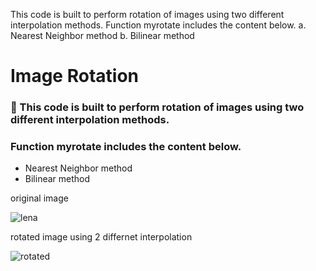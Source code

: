 
This code is built to perform rotation of images using two different interpolation methods.
Function myrotate includes the content below.
a. Nearest Neighbor method
b. Bilinear method

# Image Rotation
### 🎯 This code is built to perform rotation of images using two different interpolation methods.
### Function myrotate includes the content below.
- Nearest Neighbor method
- Bilinear method

original image

![lena](https://user-images.githubusercontent.com/68745418/114805448-02c99d00-9dde-11eb-8c91-1160d32cde85.jpg)

rotated image using 2 differnet interpolation

![rotated](https://user-images.githubusercontent.com/68745418/114804828-e9742100-9ddc-11eb-9c6d-9f6dd985b577.png)